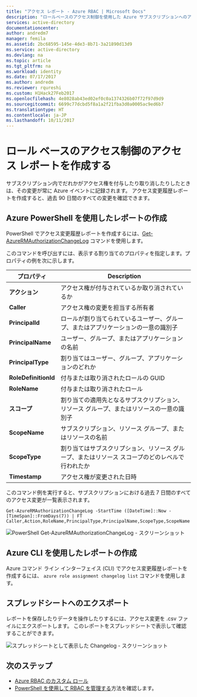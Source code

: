 ```yaml
---
title: "アクセス レポート - Azure RBAC | Microsoft Docs"
description: "ロールベースのアクセス制御を使用した Azure サブスクリプションへのアクセス権の変更について、過去 90 日間分をすべて一覧表示するレポートを生成します。"
services: active-directory
documentationcenter: 
author: andredm7
manager: femila
ms.assetid: 2bc68595-145e-4de3-8b71-3a21890d13d9
ms.service: active-directory
ms.devlang: na
ms.topic: article
ms.tgt_pltfrm: na
ms.workload: identity
ms.date: 07/17/2017
ms.author: andredm
ms.reviewer: rqureshi
ms.custom: H1Hack27Feb2017
ms.openlocfilehash: 4e8028ab43ed02ef0c0a1374326b07f72f97d9d9
ms.sourcegitcommit: 6699c77dcbd5f8a1a2f21fba3d0a0005ac9ed6b7
ms.translationtype: HT
ms.contentlocale: ja-JP
ms.lasthandoff: 10/11/2017
---
```

# <a name="create-an-access-report-for-role-based-access-control"></a>ロール ベースのアクセス制御のアクセス レポートを作成する
サブスクリプション内でだれかがアクセス権を付与したり取り消したりしたときは、その変更が常に Azure イベントに記録されます。 アクセス変更履歴レポートを作成すると、過去 90 日間のすべての変更を確認できます。

## <a name="create-a-report-with-azure-powershell"></a>Azure PowerShell を使用したレポートの作成
PowerShell でアクセス変更履歴レポートを作成するには、[Get-AzureRMAuthorizationChangeLog](/powershell/module/azurerm.resources/get-azurermauthorizationchangelog) コマンドを使用します。

このコマンドを呼び出すには、表示する割り当てのプロパティを指定します。プロパティの例を次に示します。

| プロパティ | Description |
| --- | --- |
| **アクション** |アクセス権が付与されているか取り消されているか |
| **Caller** |アクセス権の変更を担当する所有者 |
| **PrincipalId** | ロールが割り当てられているユーザー、グループ、またはアプリケーションの一意の識別子 |
| **PrincipalName** |ユーザー、グループ、またはアプリケーションの名前 |
| **PrincipalType** |割り当てはユーザー、グループ、アプリケーションのどれか |
| **RoleDefinitionId** |付与または取り消されたロールの GUID |
| **RoleName** |付与または取り消されたロール |
| **スコープ** | 割り当ての適用先となるサブスクリプション、リソース グループ、またはリソースの一意の識別子 | 
| **ScopeName** |サブスクリプション、リソース グループ、またはリソースの名前 |
| **ScopeType** |割り当てはサブスクリプション、リソース グループ、またはリソース スコープのどのレベルで行われたか |
| **Timestamp** |アクセス権が変更された日時 |

このコマンド例を実行すると、サブスクリプションにおける過去 7 日間のすべてのアクセス変更が一覧表示されます。

```
Get-AzureRMAuthorizationChangeLog -StartTime ([DateTime]::Now - [TimeSpan]::FromDays(7)) | FT Caller,Action,RoleName,PrincipalType,PrincipalName,ScopeType,ScopeName
```

![PowerShell Get-AzureRMAuthorizationChangeLog - スクリーンショット](./media/role-based-access-control-configure/access-change-history.png)

## <a name="create-a-report-with-azure-cli"></a>Azure CLI を使用したレポートの作成
Azure コマンド ライン インターフェイス (CLI) でアクセス変更履歴レポートを作成するには、 `azure role assignment changelog list` コマンドを使用します。

## <a name="export-to-a-spreadsheet"></a>スプレッドシートへのエクスポート
レポートを保存したりデータを操作したりするには、アクセス変更を .csv ファイルにエクスポートします。 このレポートをスプレッドシートで表示して確認することができます。

![スプレッドシートとして表示した Changelog - スクリーンショット](./media/role-based-access-control-configure/change-history-spreadsheet.png)

## <a name="next-steps"></a>次のステップ
* [Azure RBAC のカスタム ロール](role-based-access-control-custom-roles.md)
* [PowerShell を使用して RBAC を管理する](role-based-access-control-manage-access-powershell.md)方法を確認します。


